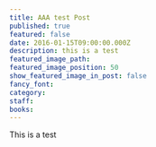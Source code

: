 ```yaml
---
title: AAA test Post
published: true
featured: false
date: 2016-01-15T09:00:00.000Z
description: this is a test
featured_image_path:
featured_image_position: 50
show_featured_image_in_post: false
fancy_font:
category:
staff:
books:
---
```



This is a test
